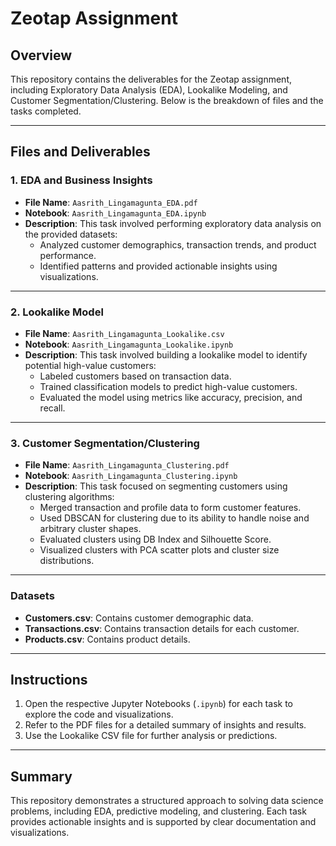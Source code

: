 # Zeotap Assignment

## Overview
This repository contains the deliverables for the Zeotap assignment, including Exploratory Data Analysis (EDA), Lookalike Modeling, and Customer Segmentation/Clustering. Below is the breakdown of files and the tasks completed.

---

## Files and Deliverables

### **1. EDA and Business Insights**
- **File Name**: `Aasrith_Lingamagunta_EDA.pdf`
- **Notebook**: `Aasrith_Lingamagunta_EDA.ipynb`
- **Description**: This task involved performing exploratory data analysis on the provided datasets:
  - Analyzed customer demographics, transaction trends, and product performance.
  - Identified patterns and provided actionable insights using visualizations.

---

### **2. Lookalike Model**
- **File Name**: `Aasrith_Lingamagunta_Lookalike.csv`
- **Notebook**: `Aasrith_Lingamagunta_Lookalike.ipynb`
- **Description**: This task involved building a lookalike model to identify potential high-value customers:
  - Labeled customers based on transaction data.
  - Trained classification models to predict high-value customers.
  - Evaluated the model using metrics like accuracy, precision, and recall.

---

### **3. Customer Segmentation/Clustering**
- **File Name**: `Aasrith_Lingamagunta_Clustering.pdf`
- **Notebook**: `Aasrith_Lingamagunta_Clustering.ipynb`
- **Description**: This task focused on segmenting customers using clustering algorithms:
  - Merged transaction and profile data to form customer features.
  - Used DBSCAN for clustering due to its ability to handle noise and arbitrary cluster shapes.
  - Evaluated clusters using DB Index and Silhouette Score.
  - Visualized clusters with PCA scatter plots and cluster size distributions.

---

### **Datasets**
- **Customers.csv**: Contains customer demographic data.
- **Transactions.csv**: Contains transaction details for each customer.
- **Products.csv**: Contains product details.

---

## Instructions
1. Open the respective Jupyter Notebooks (`.ipynb`) for each task to explore the code and visualizations.
2. Refer to the PDF files for a detailed summary of insights and results.
3. Use the Lookalike CSV file for further analysis or predictions.

---

## Summary
This repository demonstrates a structured approach to solving data science problems, including EDA, predictive modeling, and clustering. Each task provides actionable insights and is supported by clear documentation and visualizations.
